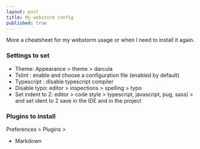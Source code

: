 ```yaml
---
layout: post
title: My webstorm config
published: true
---
```


More a cheatsheet for my webstorm usage or when I need to install it again.

### Settings to set

* Theme: Appearance > theme > darcula
* Tslint : enable and choose a configuration file (enabled by default)
* Typescript : disable typescript compiler
* Disable typo: editor > inspections > spelling > typo
* Set indent to 2: editor > code style > typescript, javascript, pug, sass) > and set ident to 2 save in the IDE and in the project

### Plugins to install 

Preferences > Plugins > 

* Markdown 

